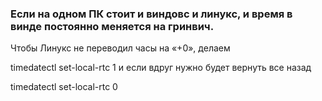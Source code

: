 ### Если на одном ПК стоит и виндовс и линукс, и время в винде постоянно меняется на гринвич.
Чтобы Линукс не переводил часы на «+0», делаем

   timedatectl set-local-rtc 1
и если вдруг нужно будет вернуть все назад

   timedatectl set-local-rtc 0
